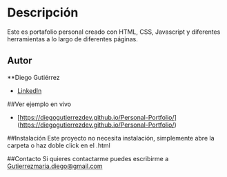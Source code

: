 # Descripción

Este es portafolio personal creado con HTML, CSS, Javascript y diferentes herramientas a lo largo de diferentes páginas.

## Autor
**Diego Gutiérrez

* [LinkedIn](https://www.linkedin.com/in/diegoguti%C3%A9rrezdev/)

##Ver ejemplo en vivo
 - [https://diegogutierrezdev.github.io/Personal-Portfolio/] (https://diegogutierrezdev.github.io/Personal-Portfolio/)

##Instalación
Este proyecto no necesita instalación, simplemente abre la carpeta o haz doble click en el .html

##Contacto
Si quieres contactarme puedes escribirme a Gutierrezmaria.diego@gmail.com
